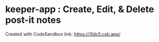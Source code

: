 # keeper-app : Create, Edit, & Delete post-it notes 
Created with CodeSandbox
link: https://3ldc5.csb.app/
